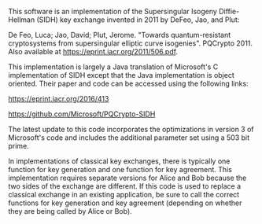 This software is an implementation of the Supersingular Isogeny Diffie-Hellman (SIDH) key
exchange invented in 2011 by DeFeo, Jao, and Plut:

De Feo, Luca; Jao, David; Plut, Jerome. "Towards quantum-resistant cryptosystems from supersingular elliptic curve isogenies". PQCrypto 2011. Also available at https://eprint.iacr.org/2011/506.pdf.

This implementation is largely a Java translation of Microsoft's C implementation of SIDH except that the Java implementation is
object oriented. Their paper and code can be accessed using the following links:

https://eprint.iacr.org/2016/413

https://github.com/Microsoft/PQCrypto-SIDH

The latest update to this code incorporates the optimizations in version 3 of Microsoft's code and includes the additional 
parameter set using a 503 bit prime.

In implementations of classical key exchanges, there is typically one function for key generation and one function for key 
agreement. This implementation requires separate versions for Alice and Bob because the two sides of the exchange are different.
If this code is used to replace a classical exchange in an existing application, be sure to call the correct functions for
key generation and key agreement (depending on whether they are being called by Alice or Bob).
